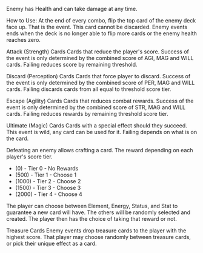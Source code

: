 Enemy has Health and can take damage at any time.

How to Use:
At the end of every combo, flip the top card of the enemy deck face up. That is the event. This card cannot be discarded. Enemy events ends when the deck is no longer able to flip more cards or the enemy health reaches zero.

Attack (Strength) Cards
Cards that reduce the player's score. Success of the event is only determined by the combined score of AGI, MAG and WILL cards. Failing reduces score by remaining threshold.

Discard (Perception) Cards
Cards that force player to discard. Success of the event is only determined by the combined score of PER, MAG and WILL cards. Failing discards cards from all equal to threshold score tier.

Escape (Agility) Cards
Cards that reduces combat rewards. Success of the event is only determined by the combined score of STR, MAG and WILL cards. Failing reduces rewards by remaining threshold score tier.

Ultimate (Magic) Cards
Cards with a special effect should they succeed. This event is wild, any card can be used for it. Failing depends on what is on the card.



Defeating an enemy allows crafting a card. The reward depending on each player's score tier.
- (0) - Tier 0 - No Rewards
- (500) - Tier 1 - Choose 1
- (1000) - Tier 2 - Choose 2
- (1500) - Tier 3 - Choose 3
- (2000) - Tier 4 - Choose 4

The player can choose between Element, Energy, Status, and Stat to guarantee a new card will have. The others will be randomly selected and created. The player then has the choice of taking that reward or not.

Treasure Cards
Enemy events drop treasure cards to the player with the highest score. That player may choose randomly between treasure cards, or pick their unique effect as a card.